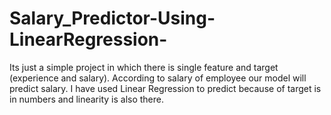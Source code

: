 # Salary_Predictor-Using-LinearRegression-
Its just a simple project in which there is single feature and target (experience and salary). According to salary of employee our model will predict salary.  I have used Linear Regression to predict because of target is in numbers and linearity is also there.
